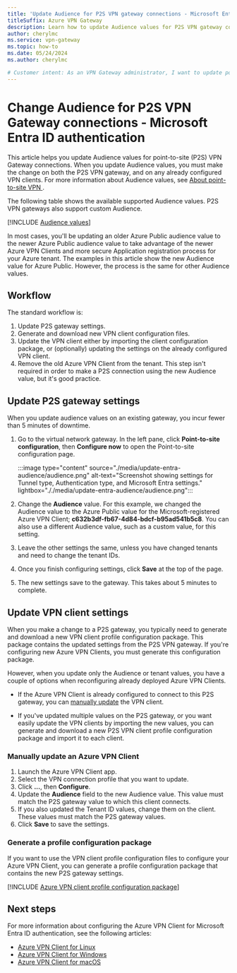 ```yaml
---
title: 'Update Audience for P2S VPN gateway connections - Microsoft Entra ID authentication'
titleSuffix: Azure VPN Gateway
description: Learn how to update Audience values for P2S VPN gateway connections that use Microsoft Entra ID authentication.
author: cherylmc
ms.service: vpn-gateway
ms.topic: how-to
ms.date: 05/24/2024
ms.author: cherylmc

# Customer intent: As an VPN Gateway administrator, I want to update point-to-site Audience values for Microsoft Entra ID authentication.
---
```


# Change Audience for P2S VPN Gateway connections - Microsoft Entra ID authentication

This article helps you update Audience values for point-to-site (P2S) VPN Gateway connections. When you update Audience values, you must make the change on both the P2S VPN gateway, and on any already configured VPN clients. For more information about Audience values, see [About point-to-site VPN ](point-to-site-about.md#entra-id).

The following table shows the available supported Audience values. P2S VPN gateways also support custom Audience.

[!INCLUDE [Audience values](../../includes/vpn-gateway-entra-audience-values.md)]

In most cases, you'll be updating an older Azure Public audience value to the newer Azure Public audience value to take advantage of the newer Azure VPN Clients and more secure Application registration process for your Azure tenant. The examples in this article show the new Audience value for Azure Public. However, the process is the same for other Audience values.

## Workflow

The standard workflow is:

1. Update P2S gateway settings.
1. Generate and download new VPN client configuration files.
1. Update the VPN client either by importing the client configuration package, or (optionally) updating the settings on the already configured VPN client.
1. Remove the old Azure VPN Client from the tenant. This step isn't required in order to make a P2S connection using the new Audience value, but it's good practice.

## <a name="gateway"></a>Update P2S gateway settings

When you update audience values on an existing gateway, you incur fewer than 5 minutes of downtime.

1. Go to the virtual network gateway. In the left pane, click **Point-to-site configuration**, then **Configure now** to open the Point-to-site configuration page.

   :::image type="content" source="./media/update-entra-audience/audience.png" alt-text="Screenshot showing settings for Tunnel type, Authentication type, and Microsoft Entra settings." lightbox="././media/update-entra-audience/audience.png":::

1. Change the **Audience** value. For this example, we changed the Audience value to the Azure Public value for the Microsoft-registered Azure VPN Client; **c632b3df-fb67-4d84-bdcf-b95ad541b5c8**. You can also use a different Audience value, such as a custom value, for this setting.
1. Leave the other settings the same, unless you have changed tenants and need to change the tenant IDs.
1. Once you finish configuring settings, click **Save** at the top of the page.
1. The new settings save to the gateway. This takes about 5 minutes to complete.

## <a name="client"></a>Update VPN client settings

When you make a change to a P2S gateway, you typically need to generate and download a new VPN client profile configuration package. This package contains the updated settings from the P2S VPN gateway. If you're configuring new Azure VPN Clients, you must generate this configuration package.

However, when you update only the Audience or tenant values, you have a couple of options when reconfiguring already deployed Azure VPN Clients.

* If the Azure VPN Client is already configured to connect to this P2S gateway, you can [manually update](#manual) the VPN client.

* If you've updated multiple values on the P2S gateway, or you want easily update the VPN clients by importing the new values, you can generate and download a new P2S VPN client profile configuration package and import it to each client.

### <a name="manual"></a>Manually update an Azure VPN Client

1. Launch the Azure VPN Client app.
1. Select the VPN connection profile that you want to update.
1. Click **...**, then **Configure**.
1. Update the **Audience** field to the new Audience value. This value must match the P2S gateway value to which this client connects.
1. If you also updated the Tenant ID values, change them on the client. These values must match the P2S gateway values.
1. Click **Save** to save the settings.

### <a name="generate"></a>Generate a profile configuration package

If you want to use the VPN client profile configuration files to configure your Azure VPN Client, you can generate a profile configuration package that contains the new P2S gateway settings.

[!INCLUDE [Azure VPN client profile configuration package](../../includes/vpn-gateway-point-to-site-client-package-download.md)]

## Next steps

For more information about configuring the Azure VPN Client for Microsoft Entra ID authentication, see the following articles:

* [Azure VPN Client for Linux](point-to-site-entra-vpn-client-linux.md)
* [Azure VPN Client for Windows](point-to-site-entra-vpn-client-windows.md)
* [Azure VPN Client for macOS](point-to-site-entra-vpn-client-mac.md)